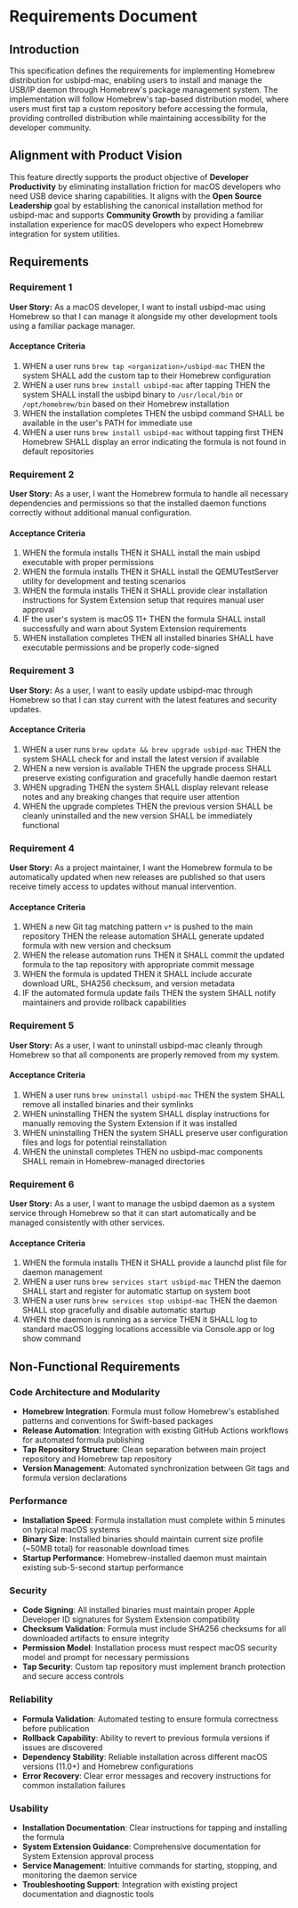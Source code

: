 # Requirements Document

## Introduction

This specification defines the requirements for implementing Homebrew distribution for usbipd-mac, enabling users to install and manage the USB/IP daemon through Homebrew's package management system. The implementation will follow Homebrew's tap-based distribution model, where users must first tap a custom repository before accessing the formula, providing controlled distribution while maintaining accessibility for the developer community.

## Alignment with Product Vision

This feature directly supports the product objective of **Developer Productivity** by eliminating installation friction for macOS developers who need USB device sharing capabilities. It aligns with the **Open Source Leadership** goal by establishing the canonical installation method for usbipd-mac and supports **Community Growth** by providing a familiar installation experience for macOS developers who expect Homebrew integration for system utilities.

## Requirements

### Requirement 1

**User Story:** As a macOS developer, I want to install usbipd-mac using Homebrew so that I can manage it alongside my other development tools using a familiar package manager.

#### Acceptance Criteria

1. WHEN a user runs `brew tap <organization>/usbipd-mac` THEN the system SHALL add the custom tap to their Homebrew configuration
2. WHEN a user runs `brew install usbipd-mac` after tapping THEN the system SHALL install the usbipd binary to `/usr/local/bin` or `/opt/homebrew/bin` based on their Homebrew installation
3. WHEN the installation completes THEN the usbipd command SHALL be available in the user's PATH for immediate use
4. WHEN a user runs `brew install usbipd-mac` without tapping first THEN Homebrew SHALL display an error indicating the formula is not found in default repositories

### Requirement 2

**User Story:** As a user, I want the Homebrew formula to handle all necessary dependencies and permissions so that the installed daemon functions correctly without additional manual configuration.

#### Acceptance Criteria

1. WHEN the formula installs THEN it SHALL install the main usbipd executable with proper permissions
2. WHEN the formula installs THEN it SHALL install the QEMUTestServer utility for development and testing scenarios
3. WHEN the formula installs THEN it SHALL provide clear installation instructions for System Extension setup that requires manual user approval
4. IF the user's system is macOS 11+ THEN the formula SHALL install successfully and warn about System Extension requirements
5. WHEN installation completes THEN all installed binaries SHALL have executable permissions and be properly code-signed

### Requirement 3

**User Story:** As a user, I want to easily update usbipd-mac through Homebrew so that I can stay current with the latest features and security updates.

#### Acceptance Criteria

1. WHEN a user runs `brew update && brew upgrade usbipd-mac` THEN the system SHALL check for and install the latest version if available
2. WHEN a new version is available THEN the upgrade process SHALL preserve existing configuration and gracefully handle daemon restart
3. WHEN upgrading THEN the system SHALL display relevant release notes and any breaking changes that require user attention
4. WHEN the upgrade completes THEN the previous version SHALL be cleanly uninstalled and the new version SHALL be immediately functional

### Requirement 4

**User Story:** As a project maintainer, I want the Homebrew formula to be automatically updated when new releases are published so that users receive timely access to updates without manual intervention.

#### Acceptance Criteria

1. WHEN a new Git tag matching pattern `v*` is pushed to the main repository THEN the release automation SHALL generate updated formula with new version and checksum
2. WHEN the release automation runs THEN it SHALL commit the updated formula to the tap repository with appropriate commit message
3. WHEN the formula is updated THEN it SHALL include accurate download URL, SHA256 checksum, and version metadata
4. IF the automated formula update fails THEN the system SHALL notify maintainers and provide rollback capabilities

### Requirement 5

**User Story:** As a user, I want to uninstall usbipd-mac cleanly through Homebrew so that all components are properly removed from my system.

#### Acceptance Criteria

1. WHEN a user runs `brew uninstall usbipd-mac` THEN the system SHALL remove all installed binaries and their symlinks
2. WHEN uninstalling THEN the system SHALL display instructions for manually removing the System Extension if it was installed
3. WHEN uninstalling THEN the system SHALL preserve user configuration files and logs for potential reinstallation
4. WHEN the uninstall completes THEN no usbipd-mac components SHALL remain in Homebrew-managed directories

### Requirement 6

**User Story:** As a user, I want to manage the usbipd daemon as a system service through Homebrew so that it can start automatically and be managed consistently with other services.

#### Acceptance Criteria

1. WHEN the formula installs THEN it SHALL provide a launchd plist file for daemon management
2. WHEN a user runs `brew services start usbipd-mac` THEN the daemon SHALL start and register for automatic startup on system boot
3. WHEN a user runs `brew services stop usbipd-mac` THEN the daemon SHALL stop gracefully and disable automatic startup
4. WHEN the daemon is running as a service THEN it SHALL log to standard macOS logging locations accessible via Console.app or log show command

## Non-Functional Requirements

### Code Architecture and Modularity
- **Homebrew Integration**: Formula must follow Homebrew's established patterns and conventions for Swift-based packages
- **Release Automation**: Integration with existing GitHub Actions workflows for automated formula publishing
- **Tap Repository Structure**: Clean separation between main project repository and Homebrew tap repository
- **Version Management**: Automated synchronization between Git tags and formula version declarations

### Performance
- **Installation Speed**: Formula installation must complete within 5 minutes on typical macOS systems
- **Binary Size**: Installed binaries should maintain current size profile (~50MB total) for reasonable download times
- **Startup Performance**: Homebrew-installed daemon must maintain existing sub-5-second startup performance

### Security
- **Code Signing**: All installed binaries must maintain proper Apple Developer ID signatures for System Extension compatibility
- **Checksum Validation**: Formula must include SHA256 checksums for all downloaded artifacts to ensure integrity
- **Permission Model**: Installation process must respect macOS security model and prompt for necessary permissions
- **Tap Security**: Custom tap repository must implement branch protection and secure access controls

### Reliability
- **Formula Validation**: Automated testing to ensure formula correctness before publication
- **Rollback Capability**: Ability to revert to previous formula versions if issues are discovered
- **Dependency Stability**: Reliable installation across different macOS versions (11.0+) and Homebrew configurations
- **Error Recovery**: Clear error messages and recovery instructions for common installation failures

### Usability
- **Installation Documentation**: Clear instructions for tapping and installing the formula
- **System Extension Guidance**: Comprehensive documentation for System Extension approval process
- **Service Management**: Intuitive commands for starting, stopping, and monitoring the daemon service
- **Troubleshooting Support**: Integration with existing project documentation and diagnostic tools